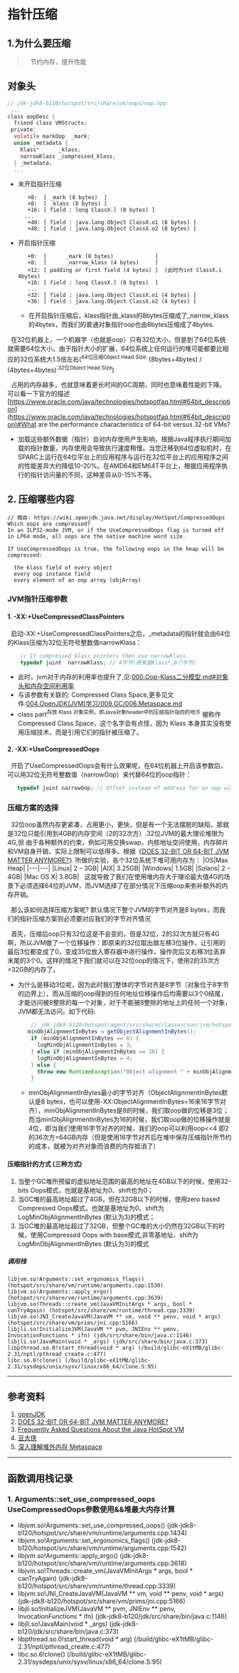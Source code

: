 # 指针压缩
## 1.为什么要压缩
>&nbsp;&nbsp; 节约内存，提升性能
## 对象头
```c
// jdk-jdk8-b120/hotspot/src/share/vm/oops/oop.hpp
 ...
class oopDesc {
  friend class VMStructs;
 private:
  volatile markOop  _mark;
  union _metadata {
    Klass*      _klass;
    narrowKlass _compressed_klass;
  } _metadata;
  ...
```

+ 未开启指针压缩
  ```
     +0:  [ _mark (8 bytes)  ]
     +8:  [ _klass (8 bytes) ]
     +16: [ field : long ClassX.l (8 bytes) ]
    ...
     +40: [ field : java.lang.Object ClassX.o1 (8 bytes) ]
     +48: [ field : java.lang.Object ClassX.o2 (8 bytes) ]
  ```
+ 开启指针压缩
  ```
     +0:  [      _mark (8 bytes)             ]
     +8:  [      _narrow_klass (4 bytes)     ]
     +12: [ padding or first field (4 bytes) ]  (此时为int ClassX.i  4bytes)
     +16: [ field : long ClassX.l (8 bytes)  ]
     ...
     +32: [ field : java.lang.Object ClassX.o1 (4 bytes) ]
     +36: [ field : java.lang.Object ClassX.o2 (4 bytes) ]
  ```
  - 在开启指针压缩后，klass指针由_klass的8bytes压缩成了_narrow_klass的4bytes，而我们的普通对象指针oop也由8bytes压缩成了4bytes.
  
&nbsp;&nbsp;在32位机器上，一个机器字（也就是oop）只有32位大小，但是到了64位系统就需要64位大小。由于指针大小的扩展，64位系统上任何运行的堆可能都要比相应的32位系统大1.5倍左右(<sup>64位压缩Object Head Size: </sup>(8bytes+4bytes) / (4bytes+4bytes)<sup>:32位Object Head Size</sup>)

&nbsp;&nbsp;占用的内存越多，也就意味着更长时间的GC周期，同时也意味着性能的下降。可以看一下官方的描述[https://www.oracle.com/java/technologies/hotspotfaq.html#64bit_description](https://www.oracle.com/java/technologies/hotspotfaq.html#64bit_description)#What are the performance characteristics of 64-bit versus 32-bit VMs?
  - 加载这些额外数据（指针）会对内存使用产生影响，根据Java程序执行期间加载的指针数量，内存使用会导致执行速度稍慢。当您迁移到64位虚拟机时，在SPARC上运行在64位平台上的应用程序与运行在32位平台上的应用程序之间的性能差异大约降低10-20%。在AMD64和EM64T平台上，根据应用程序执行的指针访问量的不同，这种差异从0-15%不等。

## 2. 压缩哪些内容
```
// 摘自: https://wiki.openjdk.java.net/display/HotSpot/CompressedOops
Which oops are compressed?
In an ILP32-mode JVM, or if the UseCompressedOops flag is turned off in LP64 mode, all oops are the native machine word size.

If UseCompressedOops is true, the following oops in the heap will be compressed:

  the klass field of every object
  every oop instance field
  every element of an oop array (objArray)
```
### JVM指针压缩参数
#### 1. -XX:+UseCompressedClassPointers
&nbsp;&nbsp;启动-XX:+UseCompressedClassPointers之后，_metadata的指针就会由64位的Klass压缩为32位无符号整数值narrowKlass：
```c
    // If compressed klass pointers then use narrowKlass.
    typedef juint  narrowKlass; // 4字节(原来是Klass*,8个字节)
```
  - 此时，jvm对于内存的利用率也提升了,见:[000.Oop-Klass二分模型.md#对象头和内存空间利用率](../004.类和对象/000.Oop-Klass二分模型.md#对象头和内存空间利用率)
  - 与该参数有关联的: Compressed Class Space,更多见文件:[004.OpenJDK(JVM)学习/009.GC/006.Metaspace.md](./006.Metaspace.md) 
  - class part<sup>存放 Klass 对象实例，即Java对象header中的压缩指针指向的地方</sup> 被称作 Compressed Class Space，这个名字会有点怪，因为 Klass 本身其实没有使用压缩技术，而是引用它们的指针被压缩了。
#### 2. -XX:+UseCompressedOops
&nbsp;&nbsp;开启了UseCompressedOops会有什么效果呢，在64位机器上开启该参数后，可以用32位无符号整数值（narrowOop）来代替64位的oop指针：
```c
   typedef juint narrowOop; // Offset instead of address for an oop within a java **object**
```
### 压缩方案的选择
&nbsp;&nbsp;32位oop虽然内存更紧凑，占用更小，更快，但是有一个无法摆脱的缺陷，那就是32位只能引用到4GB的内存空间（2的32次方）.32位JVM的最大理论堆限为4G,但 由于各种额外的约束，例如可用交换swap，内核地址空间使用，内存碎片和VM自身开销，实际上限制可以低得多。根据《[DOES 32-BIT OR 64-BIT JVM MATTER ANYMORE?](https://blog.gceasy.io/2019/05/31/does-32-bit-or-64-bit-jvm-matter-anymore/)》所做的实验，各个32位系统下堆可用内存为：
|OS|Max Heap|
|---|---|
|Linux|	2 – 3GB|
|AIX|	3.25GB|
|Windows|	1.5GB|
|Solaris|	2 – 4GB|
|Mac OS X|	3.8GB|
&nbsp;&nbsp;这就导致了我们在使用堆内存大于理论最大值4G的场景下必须选择64位的JVM，而JVM选择了在部分情况下压缩oop来弥补额外的内存开销。

&nbsp;&nbsp;那么该如何选择压缩方案呢? 默认情况下整个JVM的字节对齐是8 bytes，而我们的指针压缩方案则必须要对应我们的字节对齐情况

&nbsp;&nbsp;首先，压缩后oop只有32位这是不会变的，但是32位，2的32次方就只有4G啊，所以JVM做了一个位移操作：即原来的32位取出做左移3位操作，让引用的最后3位都变成了0，变成35位放入寄存器中进行操作，操作完后又右移3位丢弃末尾的3个0。这样的情况下我们就可以在32位oop的情况下，使用2的35次方=32GB的内存了。
- 为什么是移动3位呢，因为此时我们整体的字节对齐是8字节（对象位于8字节的边界上），而从压缩的oop得到的任何地址位移操作后均需要以3个0结尾，才能访问被8整除的每一个对象，对于不能被8整除的地址上的任何一个对象，JVM都无法访问。如下代码:
    ```java
        // jdk-jdk8-b120/hotspot/agent/src/share/classes/sun/jvm/hotspot/runtime/VM.java
       minObjAlignmentInBytes = getObjectAlignmentInBytes();
        if (minObjAlignmentInBytes == 8) {
          logMinObjAlignmentInBytes = 3;
        } else if (minObjAlignmentInBytes == 16) {
          logMinObjAlignmentInBytes = 4;
        } else {
          throw new RuntimeException("Object alignment " + minObjAlignmentInBytes + " not yet supported");
        }
    ```
    + minObjAlignmentInBytes最小的字节对齐（ObjectAlignmentInBytes默认是8 bytes，也可以使用-XX:ObjectAlignmentInBytes=16来16字节对齐），minObjAlignmentInBytes是8的时候，我们取oop做的位移是3位；而当minObjAlignmentInBytes为16的时候，我们取oop做的位移操作就是4位，即当我们使用16字节对齐的时候，我们的oop可以利用oop<<4 即2的36次方=64GB内存（但是使用16字节对齐后在堆中保存压缩指针所节约的成本，就被为对齐对象而浪费的内存抵消了）
#### 压缩指针的方式 (三种方式)
1. 当整个GC堆所预留的虚拟地址范围的最高的地址在4GB以下的时候，使用32-bits Oops模式，也就是基地址为0、shift也为0；
2. 当GC堆的最高地址超过了4GB，但在32GB以下的时候，使用zero based Compressed Oops模式，也就是基地址为0、shift为 LogMinObjAlignmentInBytes (默认为3)的模式；
3. 当GC堆的最高地址超过了32GB，但整个GC堆的大小仍然在32GB以下的时候，使用Compressed Oops with base模式,非零基地址、shift为 LogMinObjAlignmentInBytes (默认为3)的模式


##### 调用栈
```
libjvm.so!Arguments::set_ergonomics_flags() (hotspot/src/share/vm/runtime/arguments.cpp:1530)
libjvm.so!Arguments::apply_ergo() (hotspot/src/share/vm/runtime/arguments.cpp:3639)
libjvm.so!Threads::create_vm(JavaVMInitArgs * args, bool * canTryAgain) (hotspot/src/share/vm/runtime/thread.cpp:3339)
libjvm.so!JNI_CreateJavaVM(JavaVM ** vm, void ** penv, void * args) (hotspot/src/share/vm/prims/jni.cpp:5166)
libjli.so!InitializeJVM(JavaVM ** pvm, JNIEnv ** penv, InvocationFunctions * ifn) (jdk/src/share/bin/java.c:1146)
libjli.so!JavaMain(void * _args) (jdk/src/share/bin/java.c:373)
libpthread.so.0!start_thread(void * arg) (/build/glibc-eX1tMB/glibc-2.31/nptl/pthread_create.c:477)
libc.so.6!clone() (/build/glibc-eX1tMB/glibc-2.31/sysdeps/unix/sysv/linux/x86_64/clone.S:95)
```

---
## 参考资料
1. [openJDK](https://wiki.openjdk.java.net/display/HotSpot/CompressedOops)
2. [DOES 32-BIT OR 64-BIT JVM MATTER ANYMORE?](https://blog.gceasy.io/2019/05/31/does-32-bit-or-64-bit-jvm-matter-anymore/)
3. [Frequently Asked Questions About the Java HotSpot VM](https://www.oracle.com/java/technologies/hotspotfaq.html#64bit_description)
4. [豆大侠](https://doudaxia.club/index.php/archives/174/)
5. [深入理解堆外内存 Metaspace](https://javadoop.com/post/metaspace)
   
---
## 函数调用栈记录
### 1. Arguments::set_use_compressed_oops  UseCompressedOops参数使用&&堆最大内存计算
  - libjvm.so!Arguments::set_use_compressed_oops() (jdk-jdk8-b120/hotspot/src/share/vm/runtime/arguments.cpp:1434)
  - libjvm.so!Arguments::set_ergonomics_flags() (jdk-jdk8-b120/hotspot/src/share/vm/runtime/arguments.cpp:1542)
  - libjvm.so!Arguments::apply_ergo() (jdk-jdk8-b120/hotspot/src/share/vm/runtime/arguments.cpp:3618)
  - libjvm.so!Threads::create_vm(JavaVMInitArgs * args, bool * canTryAgain) (jdk-jdk8-b120/hotspot/src/share/vm/runtime/thread.cpp:3339)
  - libjvm.so!JNI_CreateJavaVM(JavaVM ** vm, void ** penv, void * args) (jdk-jdk8-b120/hotspot/src/share/vm/prims/jni.cpp:5166)
  - libjli.so!InitializeJVM(JavaVM ** pvm, JNIEnv ** penv, InvocationFunctions * ifn) (jdk-jdk8-b120/jdk/src/share/bin/java.c:1146)
  - libjli.so!JavaMain(void * _args) (jdk-jdk8-b120/jdk/src/share/bin/java.c:373)
  - libpthread.so.0!start_thread(void * arg) (/build/glibc-eX1tMB/glibc-2.31/nptl/pthread_create.c:477)
  - libc.so.6!clone() (/build/glibc-eX1tMB/glibc-2.31/sysdeps/unix/sysv/linux/x86_64/clone.S:95)